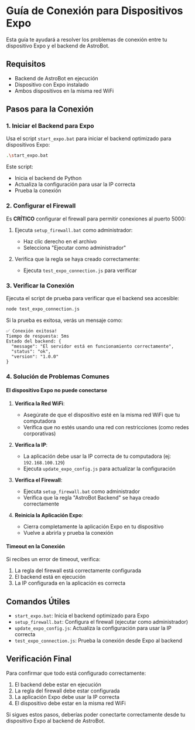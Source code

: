 # Guía de Conexión para Dispositivos Expo

Esta guía te ayudará a resolver los problemas de conexión entre tu dispositivo Expo y el backend de AstroBot.

## Requisitos

- Backend de AstroBot en ejecución
- Dispositivo con Expo instalado
- Ambos dispositivos en la misma red WiFi

## Pasos para la Conexión

### 1. Iniciar el Backend para Expo

Usa el script `start_expo.bat` para iniciar el backend optimizado para dispositivos Expo:

```bash
.\start_expo.bat
```

Este script:
- Inicia el backend de Python
- Actualiza la configuración para usar la IP correcta
- Prueba la conexión

### 2. Configurar el Firewall

Es **CRÍTICO** configurar el firewall para permitir conexiones al puerto 5000:

1. Ejecuta `setup_firewall.bat` como administrador:
   - Haz clic derecho en el archivo
   - Selecciona "Ejecutar como administrador"

2. Verifica que la regla se haya creado correctamente:
   - Ejecuta `test_expo_connection.js` para verificar

### 3. Verificar la Conexión

Ejecuta el script de prueba para verificar que el backend sea accesible:

```bash
node test_expo_connection.js
```

Si la prueba es exitosa, verás un mensaje como:

```
✅ Conexión exitosa!
Tiempo de respuesta: 5ms
Estado del backend: {
  "message": "El servidor está en funcionamiento correctamente",
  "status": "ok",
  "version": "1.0.0"
}
```

### 4. Solución de Problemas Comunes

#### El dispositivo Expo no puede conectarse

1. **Verifica la Red WiFi**:
   - Asegúrate de que el dispositivo esté en la misma red WiFi que tu computadora
   - Verifica que no estés usando una red con restricciones (como redes corporativas)

2. **Verifica la IP**:
   - La aplicación debe usar la IP correcta de tu computadora (ej: `192.168.100.129`)
   - Ejecuta `update_expo_config.js` para actualizar la configuración

3. **Verifica el Firewall**:
   - Ejecuta `setup_firewall.bat` como administrador
   - Verifica que la regla "AstroBot Backend" se haya creado correctamente

4. **Reinicia la Aplicación Expo**:
   - Cierra completamente la aplicación Expo en tu dispositivo
   - Vuelve a abrirla y prueba la conexión

#### Timeout en la Conexión

Si recibes un error de timeout, verifica:

1. La regla del firewall está correctamente configurada
2. El backend está en ejecución
3. La IP configurada en la aplicación es correcta

## Comandos Útiles

- `start_expo.bat`: Inicia el backend optimizado para Expo
- `setup_firewall.bat`: Configura el firewall (ejecutar como administrador)
- `update_expo_config.js`: Actualiza la configuración para usar la IP correcta
- `test_expo_connection.js`: Prueba la conexión desde Expo al backend

## Verificación Final

Para confirmar que todo está configurado correctamente:

1. El backend debe estar en ejecución
2. La regla del firewall debe estar configurada
3. La aplicación Expo debe usar la IP correcta
4. El dispositivo debe estar en la misma red WiFi

Si sigues estos pasos, deberías poder conectarte correctamente desde tu dispositivo Expo al backend de AstroBot.
